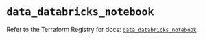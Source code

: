 # `data_databricks_notebook`

Refer to the Terraform Registry for docs: [`data_databricks_notebook`](https://registry.terraform.io/providers/databricks/databricks/1.73.0/docs/data-sources/notebook).
